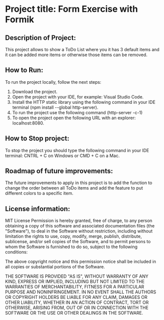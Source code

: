 # Project title: Form Exercise with Formik

## Description of Project:
This project allows to show a ToDo List where you it has 3 default items and it can be added more items or otherwise those items can be removed.

## How to Run:
To run the project locally, follow the next steps:
1. Download the project.
2. Open the project with your IDE, for example: Visual Studio Code.
3. Install the HTTP static library using the following command in your IDE terminal (npm install --global http-server).
4. To run the project use the following command (http-server -c-1)
5. To open the project open the following URL with an explorer: localhost:8080.

## How to Stop project:
To stop the project you should type the following command in your IDE terminal: CNTRL + C on Windows or CMD + C on a Mac.

## Roadmap of future improvements:
The future improvements to apply in this project is to add the function to change the order between all ToDo items and add the feature to put different colors to a specific item.

## License information:
MIT License
Permission is hereby granted, free of charge, to any person obtaining a copy of this software and associated documentation files (the "Software"), to deal in the Software without restriction, including without limitation the rights to use, copy, modify, merge, publish, distribute, sublicense, and/or sell copies of the Software, and to permit persons to whom the Software is furnished to do so, subject to the following conditions:

The above copyright notice and this permission notice shall be included in all copies or substantial portions of the Software.

THE SOFTWARE IS PROVIDED "AS IS", WITHOUT WARRANTY OF ANY KIND, EXPRESS OR IMPLIED, INCLUDING BUT NOT LIMITED TO THE WARRANTIES OF MERCHANTABILITY, FITNESS FOR A PARTICULAR PURPOSE AND NONINFRINGEMENT. IN NO EVENT SHALL THE AUTHORS OR COPYRIGHT HOLDERS BE LIABLE FOR ANY CLAIM, DAMAGES OR OTHER LIABILITY, WHETHER IN AN ACTION OF CONTRACT, TORT OR OTHERWISE, ARISING FROM, OUT OF OR IN CONNECTION WITH THE SOFTWARE OR THE USE OR OTHER DEALINGS IN THE SOFTWARE.